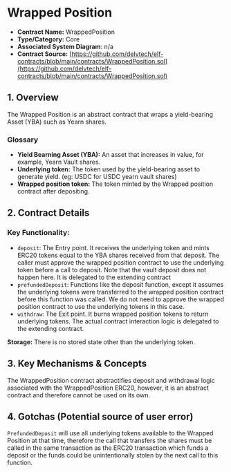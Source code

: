 # Wrapped Position

* **Contract Name:** WrappedPosition
* **Type/Category:** Core
* **Associated System Diagram**: n/a
* **Contract Source:** [https://github.com/delvtech/elf-contracts/blob/main/contracts/WrappedPosition.sol](https://github.com/delvtech/elf-contracts/blob/main/contracts/WrappedPosition.sol)

## 1. Overview

The Wrapped Position is an abstract contract that wraps a yield-bearing Asset (YBA) such as Yearn shares.

### **Glossary**

* **Yield Bearning Asset (YBA):** An asset that increases in value, for example, Yearn Vault shares.
* **Underlying token:** The token used by the yield-bearing asset to generate yield. (eg: USDC for USDC yearn vault shares)
* **Wrapped position token:** The token minted by the Wrapped position contract after depositing.

## 2. Contract Details

### **Key Function**ality:&#x20;

* `deposit`: The Entry point. It receives the underlying token and mints ERC20 tokens equal to the YBA shares received from that deposit. The caller must approve the wrapped position contract to use the underlying token before a call to deposit. Note that the vault deposit does not happen here. It is delegated to the extending contract
* `prefundedDeposit`: Functions like the deposit function, except it assumes the underlying tokens were transferred to the wrapped position contract before this function was called. We do not need to approve the wrapped position contract to use the underlying tokens in this case.
* `withdraw`: The Exit point. It burns wrapped position tokens to return underlying tokens. The actual contract interaction logic is delegated to the extending contract.

**Storage:** There is no stored state other than the underlying token.&#x20;

## 3. Key Mechanisms & Concepts

The WrappedPosition contract abstractifies deposit and withdrawal logic associated with the WrappedPosition ERC20, however, it is an abstract contract and therefore cannot be used on its own.

## 4. Gotchas (Potential source of user error)

`PrefundedDeposit` will use all underlying tokens available to the Wrapped Position at that time, therefore the call that transfers the shares must be called in the same transaction as the ERC20 transaction which funds a deposit or the funds could be unintentionally stolen by the next call to this function.
